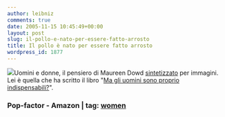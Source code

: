 ```yaml
---
author: leibniz
comments: true
date: 2005-11-15 10:45:49+00:00
layout: post
slug: il-pollo-e-nato-per-essere-fatto-arrosto
title: Il pollo è nato per essere fatto arrosto
wordpress_id: 1877
---
```


![](http://images.amazon.com/images/P/0399153322.01.THUMBZZZ.jpg)Uomini e donne, il pensiero di Maureen Dowd [sintetizzato](http://www.popfactor.com/tmftml/archives/002226.html#002226) per immagini. Lei è quella che ha scritto il libro "[Ma gli uomini sono proprio indispensabili?](http://www.amazon.com/exec/obidos/tg/detail/-/0399153322/qid=1132051343/sr=2-1/ref=pd_bbs_b_2_1/104-7879512-0191964?v=glance&s=books)". 

### Pop-factor - Amazon | tag: [women](http://www.technorati.com/tags/women)
